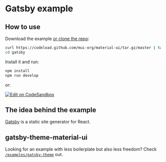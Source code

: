 # Gatsby example

## How to use

Download the example [or clone the repo](https://github.com/mui-org/material-ui):

```sh
curl https://codeload.github.com/mui-org/material-ui/tar.gz/master | tar -xz --strip=2  material-ui-master/examples/gatsby
cd gatsby
```

Install it and run:

```sh
npm install
npm run develop
```

or:

[![Edit on CodeSandbox](https://codesandbox.io/static/img/play-codesandbox.svg)](https://codesandbox.io/s/github/mui-org/material-ui/tree/master/examples/gatsby)

## The idea behind the example

[Gatsby](https://github.com/gatsbyjs/gatsby) is a static site generator for React.

## gatsby-theme-material-ui

Looking for an example with less boilerplate but also less freedom?
Check [`/examples/gatsby-theme`](https://github.com/mui-org/material-ui/tree/master/examples/gatsby-theme) out.
